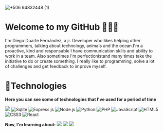 
![+506 64832448  (1)](https://github.com/diegoTech14/diegoTech14/assets/85724318/5f4ce965-b367-430f-ba99-788d99b04fb3)

# Welcome to my GitHub 👨🏽‍💻

I'm  Diego Duarte Fernández, a jr. Developer who likes helping other programmers, talking about technology, animals and the ocean.I'm  a  proactive, kind  and  responsable  I have  communication  skills and ability to  work in a team. Also sometimes I'm perfectionistand many times take the initiative to do or create something. I really like to programming, solve a lot of challenges and get feedback to improve myself.

# 🎯Technologies

**Here you can see some of technologies that I've used for a period of time**

<img src="https://img.shields.io/badge/MySQL-005C84?style=for-the-badge&logo=mysql&logoColor=white" />
<img src="https://img.shields.io/badge/Sqlite-003B57?style=for-the-badge&logo=sqlite&logoColor=white" alt="Sqlite"> <img src="https://img.shields.io/badge/Express%20js-000000?style=for-the-badge&logo=express&logoColor=white" alt="Express js">
<img src="https://img.shields.io/badge/Node%20js-339933?style=for-the-badge&logo=nodedotjs&logoColor=white" alt="Node js">
<img src="https://img.shields.io/badge/Python-FFD43B?style=for-the-badge&logo=python&logoColor=blue" alt="Python">
<img src="https://img.shields.io/badge/PHP-777BB4?style=for-the-badge&logo=php&logoColor=white" alt="PHP">

<img src="https://img.shields.io/badge/JavaScript-323330?style=for-the-badge&logo=javascript&logoColor=F7DF1E" alt="JavaScript">
<img src="https://img.shields.io/badge/HTML5-E34F26?style=for-the-badge&logo=html5&logoColor=white" alt="HTML5">
<img src="https://img.shields.io/badge/CSS3-1572B6?style=for-the-badge&logo=css3&logoColor=white" alt="CSS3">
<img src="https://img.shields.io/badge/React-20232A?style=for-the-badge&logo=react&logoColor=61DAFB" alt="React">

**Now, I'm learning about:** 
<img src="https://img.shields.io/badge/Google_Cloud-4285F4?style=for-the-badge&logo=google-cloud&logoColor=white"> <img src="https://img.shields.io/badge/MongoDB-4EA94B?style=for-the-badge&logo=mongodb&logoColor=white"> <img src="https://img.shields.io/badge/Docker-2CA5E0?style=for-the-badge&logo=docker&logoColor=white">

